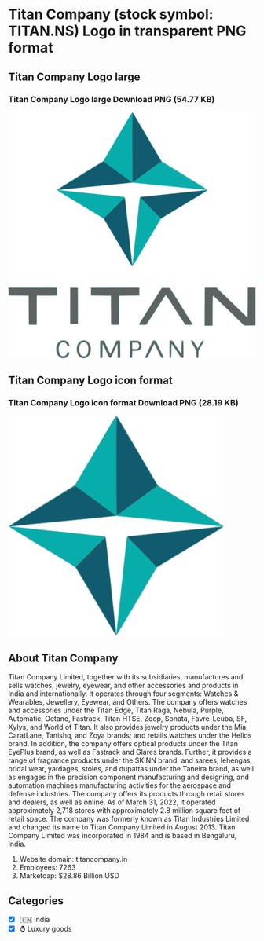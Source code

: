 # Titan Company (stock symbol: TITAN.NS) Logo in transparent PNG format

## Titan Company Logo large

### Titan Company Logo large Download PNG (54.77 KB)

![Titan Company Logo large Download PNG (54.77 KB)](/img/orig/TITAN.NS_BIG-87a80b37.png)

## Titan Company Logo icon format

### Titan Company Logo icon format Download PNG (28.19 KB)

![Titan Company Logo icon format Download PNG (28.19 KB)](/img/orig/TITAN.NS-49ba0c5f.png)

## About Titan Company

Titan Company Limited, together with its subsidiaries, manufactures and sells watches, jewelry, eyewear, and other accessories and products in India and internationally. It operates through four segments: Watches & Wearables, Jewellery, Eyewear, and Others. The company offers watches and accessories under the Titan Edge, Titan Raga, Nebula, Purple, Automatic, Octane, Fastrack, Titan HTSE, Zoop, Sonata, Favre-Leuba, SF, Xylys, and World of Titan. It also provides jewelry products under the Mia, CaratLane, Tanishq, and Zoya brands; and retails watches under the Helios brand. In addition, the company offers optical products under the Titan EyePlus brand, as well as Fastrack and Glares brands. Further, it provides a range of fragrance products under the SKINN brand; and sarees, lehengas, bridal wear, yardages, stoles, and dupattas under the Taneira brand, as well as engages in the precision component manufacturing and designing, and automation machines manufacturing activities for the aerospace and defense industries. The company offers its products through retail stores and dealers, as well as online. As of March 31, 2022, it operated approximately 2,718 stores with approximately 2.8 million square feet of retail space. The company was formerly known as Titan Industries Limited and changed its name to Titan Company Limited in August 2013. Titan Company Limited was incorporated in 1984 and is based in Bengaluru, India.

1. Website domain: titancompany.in
2. Employees: 7263
3. Marketcap: $28.86 Billion USD


## Categories
- [x] 🇮🇳 India
- [x] ⌚ Luxury goods
